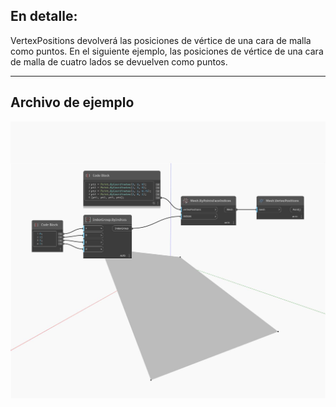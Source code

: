 ## En detalle:
VertexPositions devolverá las posiciones de vértice de una cara de malla como puntos. En el siguiente ejemplo, las posiciones de vértice de una cara de malla de cuatro lados se devuelven como puntos.
___
## Archivo de ejemplo

![VertexPositions](./Autodesk.DesignScript.Geometry.Mesh.VertexPositions_img.jpg)

